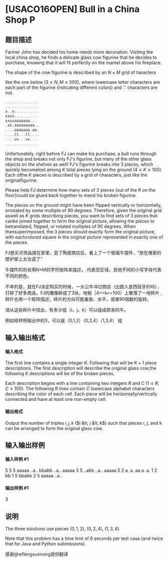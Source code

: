 
# [USACO16OPEN] Bull in a China Shop P
## 题目描述
Farmer John has decided his home needs more decoration.  Visiting the local china shop, he finds a delicate glass cow figurine that he decides to purchase, knowing that it will fit perfectly on the mantel above his fireplace.


The shape of the cow figurine is described by an $N \times M$ grid of haracters

like the one below ($3 \leq N, M \leq 500$), where lowercase letter characters are each part of the figurine (indicating different colors) and '.' characters are not.


```cpp
...............
...............
x..x...........
xxxx...........
xxxxaaaaaaa...
.xx.aaaaaaaaa..
....aaaaaaa.aa.
....ll...ll....
....vv...vv....
...............
```

Unfortunately, right before FJ can make his purchase, a bull runs through the shop  and breaks not only FJ's figurine, but many of the other glass objects on the shelves as well!  FJ's figurine breaks into 3 pieces, which quickly becomelost  among $K$ total pieces lying on the ground ($4 \leq K \leq 100$).  Each ofthe $K$ pieces is described by a grid of characters, just like the originalfigurine.


Please help FJ determine how many sets of 3 pieces (out of the $K$ on the floor)could be glued back together to mend his broken figurine.


The pieces on the ground might have been flipped vertically or horizontally, orrotated by some multiple of 90 degrees. Therefore, given the original grid aswell as $K$ grids describing pieces, you want to find sets of 3 pieces that canbe joined together to form the original picture, allowing the pieces to betranslated, flipped, or rotated multiples of 90 degrees.  When thensuperimposed, the 3 pieces should exactly form the original picture, with eachcolored square in the original picture represented in exactly one of the pieces.


FJ想买点饰品摆在家里，逛了陶瓷商店后，看上了一个玻璃牛摆件，“放在俺家的壁炉架上太合适了”


牛摆件的形状用N\*M的字符矩阵来描述，.代表空区域，其他不同的小写字母代表不同的颜色。


不幸的是，就在FJ决定购买的时候，一头公牛冲过商店（出题人是西班牙的吗），打碎了好多商品，FJ的雕像碎成了3块，地板（4&lt;=k&lt;=100）上散落了一地碎片 ,碎片也用一个矩阵描述，碎片的方向可能垂直、水平，或者90倍数的旋转。


请从这些碎片中找出，有多少组（i，j，k）可以组成原来的牛。

例如结样例输出中的3，可以是（0,1,2）（0,2,4）（1,3,4） 组


## 输入输出格式
#### 输入格式

The first line contains a single integer $K$. Following that will be $K + 1$ piece descriptions.  The first description will describe the original glass cow,the following $K$ descriptions will be of the broken pieces.


Each description begins with a line containing two integers $R$ and $C$ ($1 \le R, C \le 100$).  The following $R$ lines contain $C$ lowercase alphabet characters describing the color of each cell.  Each piece will be horizontally/vertically connected and have at least one non-empty cell.

#### 输出格式

Output the number of triples $i, j, k$ ($i &lt; j &lt; k$) such that pieces $i$, $j$, and $k$ can be arranged to form the original glass cow.

## 输入输出样例
#### 输入样例 #1
5
5 5
aaaaa
..a..
bbabb
..a..
aaaaa
3 5
..abb
..a..
aaaaa
5 2
a.
a.
aa
a.
a.
1 2
bb
1 5
bbabb
2 5
aaaaa
..a..
#### 输出样例 #1
3
## 说明
The three solutions use pieces $(0, 1, 2)$, $(0, 2, 4)$, $(1, 3, 4)$.


Note that this problem has a time limit of 6 seconds per test case (and twice that  for Java and Python submissions).


感谢@wflengxuenong提供翻译

 
